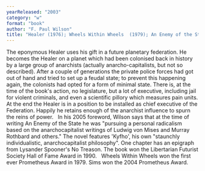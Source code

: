 ```yaml
---
yearReleased: "2003"
category: "w"
format: "book"
author: "F. Paul Wilson"
title: "Healer (1976); Wheels Within Wheels  (1979); An Enemy of the State (1980);Sims"
---
```

The eponymous Healer uses his gift in a future planetary federation. He becomes the Healer on a planet which had been colonised back in history by a large group of anarchists (actually anarcho-capitalists,  but not so described). After a couple of generations the private police forces  had got out of hand and tried to set up a feudal state; to prevent this  happening again, the colonists had opted for a form of minimal state. There is,  at the time of the book's action, no legislature, but a lot of executive,  including jail for violent criminals, and even a scientific pillory which  measures pain units. At the end the Healer is in a position to be installed as  chief executive of the Federation. Happily he retains enough of the anarchist  influence to spurn the reins of power.
 
In his 2005 foreword, Wilson says that  at the time of writing An Enemy of the State he was "pursuing a personal  radicalism based on the anarchocapitalist writings of Ludwig von Mises and  Murray Rothbard and others." The novel features 'Kyfho', his own "staunchly  individualistic, anarchocapitalist philosophy". One chapter has an epigraph from  Lysander Spooner's No Treason. The book won the Libertarian Futurist  Society Hall of Fame Award in 1990.
 
Wheels Within Wheels  won the  first ever Prometheus Award in 1979. Sims won the  2004 Prometheus Award.